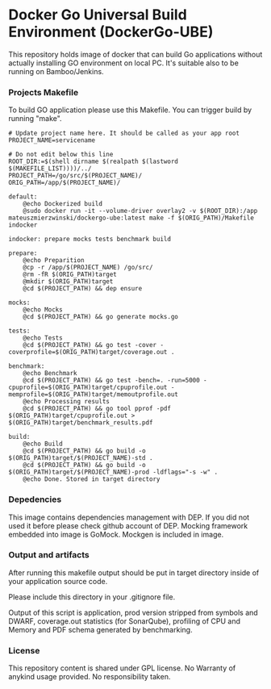 # Docker Go Universal Build Environment (DockerGo-UBE)

This repository holds image of docker that can build Go applications without actually installing GO environment on local PC.
It's suitable also to be running on Bamboo/Jenkins.

### Projects Makefile

To build GO application please use this Makefile. You can trigger build by running "make".

```
# Update project name here. It should be called as your app root
PROJECT_NAME=servicename

# Do not edit below this line
ROOT_DIR:=$(shell dirname $(realpath $(lastword $(MAKEFILE_LIST))))/../
PROJECT_PATH=/go/src/$(PROJECT_NAME)/
ORIG_PATH=/app/$(PROJECT_NAME)/

default:
	@echo Dockerized build
	@sudo docker run -it --volume-driver overlay2 -v $(ROOT_DIR):/app mateuszmierzwinski/dockergo-ube:latest make -f $(ORIG_PATH)/Makefile indocker

indocker: prepare mocks tests benchmark build

prepare:
	@echo Preparition
	@cp -r /app/$(PROJECT_NAME) /go/src/
	@rm -fR $(ORIG_PATH)target
	@mkdir $(ORIG_PATH)target
	@cd $(PROJECT_PATH) && dep ensure

mocks:
	@echo Mocks
	@cd $(PROJECT_PATH) && go generate mocks.go

tests:
	@echo Tests
	@cd $(PROJECT_PATH) && go test -cover -coverprofile=$(ORIG_PATH)target/coverage.out .

benchmark:
	@echo Benchmark
	@cd $(PROJECT_PATH) && go test -bench=. -run=5000 -cpuprofile=$(ORIG_PATH)target/cpuprofile.out -memprofile=$(ORIG_PATH)target/memoutprofile.out
	@echo Processing results
	@cd $(PROJECT_PATH) && go tool pprof -pdf $(ORIG_PATH)target/cpuprofile.out > $(ORIG_PATH)target/benchmark_results.pdf

build:
	@echo Build
	@cd $(PROJECT_PATH) && go build -o $(ORIG_PATH)target/$(PROJECT_NAME)-std .
	@cd $(PROJECT_PATH) && go build -o $(ORIG_PATH)target/$(PROJECT_NAME)-prod -ldflags="-s -w" .
	@echo Done. Stored in target directory
```

### Depedencies

This image contains dependencies management with DEP. If you did not used it before please check github account of DEP.
Mocking framework embedded into image is GoMock. Mockgen is included in image.

### Output and artifacts

After running this makefile output should be put in target directory inside of your application source code.

Please include this directory in your .gitignore file.

Output of this script is application, prod version stripped from symbols and DWARF, coverage.out statistics (for SonarQube), profiling of CPU and Memory and PDF schema generated by benchmarking.

### License

This repository content is shared under GPL license. No Warranty of anykind usage provided. No responsibility taken.